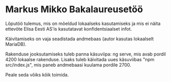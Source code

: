 # Markus Mikko Bakalaureusetöö

Lõputöö tulemus, mis on mõeldud lokaalseks kasutamiseks ja mis ei näita ettevõte Elisa Eesti AS'is kasutatavat konfidentsiaalset infot.

Käivitamiseks on vaja seadistada andmebaas (autor kasutas lokaalselt MariaDB). 

Rakenduse jooksutamiseks tuleb panna käsuviipa: ng serve, mis avab pordil 4200 lokaalse rakenduse. Lisaks tuleb käivitada uues käsuviibas "npm src/index.js", mis paneb andmebaasi kuulama pordile 2700. 

Peale seda võiks kõik toimida.
